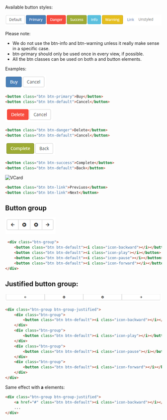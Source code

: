 
Available button styles:

![VCard](../Images/StyleGuide/buttons_overview.PNG)
       

Please note:

* We do not use the btn-info and btn-warning unless it really make sense in a specific case.
* btn-primary should only be used once in every view, if possible.
* All the btn classes can be used on both a and button elements.

Examples:

![VCard](../Images/StyleGuide/buttons_primary.PNG)

 
```html
<button class="btn btn-primary">Buy</button>
<button class="btn btn-default">Cancel</button>
```
![VCard](../Images/StyleGuide/buttons_danger.PNG)

```html
<button class="btn btn-danger">Delete</button>
<button class="btn btn-default">Cancel</button>

```

![VCard](../Images/StyleGuide/buttons_success.PNG)
 
```html
<button class="btn btn-success">Complete</button>
<button class="btn btn-default">Back</button>
```

![VCard](../Images/StyleGuide/buttons_previousnext.PNG)
 
```html
<button class="btn btn-link">Previuos</button>
<button class="btn btn-link">Next</button>
```

## Button group

![VCard](../Images/StyleGuide/buttons_group.PNG)

```html
 <div class="btn-group">
    <button class="btn btn-default"><i class="icon-backward"></i></button>
    <button class="btn btn-default"><i class="icon-play"></i></button>
    <button class="btn btn-default"><i class="icon-pause"></i></button>
    <button class="btn btn-default"><i class="icon-forward"></i></button>
</div>
```

## Justified button group:

![VCard](../Images/StyleGuide/buttons_group-just.PNG)

```html
<div class="btn-group btn-group-justified">
    <div class="btn-group">
        <button class="btn btn-default"><i class="icon-backward"></i></button>
    </div>
    <div class="btn-group">
        <button class="btn btn-default"><i class="icon-play"></i></button>
    </div>
    <div class="btn-group">
        <button class="btn btn-default"><i class="icon-pause"></i></button>
    </div>
    <div class="btn-group">
        <button class="btn btn-default"><i class="icon-forward"></i></button>
    </div>
</div>
```

Same effect with **a** elements:

```html
<div class="btn-group btn-group-justified">
    <a href="#" class="btn btn-default"><i class="icon-backward"></i></a>
    ...
</div>
```